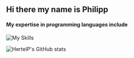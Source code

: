 ## Hi there my name is Philipp
#### My expertise in programming languages include
![My Skills](https://skillicons.dev/icons?i=rust,azure,vue,go,html,css,javascript,svelte,c++&perline=5)

<!--
**HertelP/HertelP** is a ✨ _special_ ✨ repository because its `README.md` (this file) appears on your GitHub profile.

Here are some ideas to get you started:

- 🔭 I’m currently working on ...
- 🌱 I’m currently learning ...
- 👯 I’m looking to collaborate on ...
- 🤔 I’m looking for help with ...
- 💬 Ask me about ...
- 📫 How to reach me: ...
- 😄 Pronouns: ...
- ⚡ Fun fact: ...
-->
![HertelP's GitHub stats](https://github-readme-stats.vercel.app/api?username=HertelP&show_icons=true&theme=radical)
